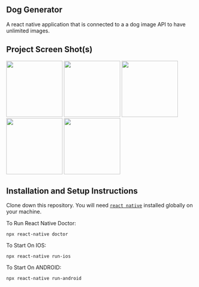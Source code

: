 ## Dog Generator

A react native application that is connected to a a dog image API to have unlimited images. 

## Project Screen Shot(s)
 
<img src="https://github.com/sharoika/DogGenerator/assets/27317883/30ee023c-c5eb-4bde-a72e-f45f07e26c49" width="150">
<img src="https://github.com/sharoika/DogGenerator/assets/27317883/e707578f-2bfe-4ba3-86bb-daaf67afc69c" width="150">
<img src="https://github.com/sharoika/DogGenerator/assets/27317883/962d7e72-c937-4258-9003-85ebb29efffa" width="150">
<img src="https://github.com/sharoika/DogGenerator/assets/27317883/59107682-8582-4d4a-94a0-b0858ce37bcd" width="150">
<img src="https://github.com/sharoika/DogGenerator/assets/27317883/02cfcb14-ad40-4110-b5b5-f84891d50ba7" width="150">

## Installation and Setup Instructions

Clone down this repository. You will need [`react native`](https://reactnative.dev/docs/environment-setup) installed globally on your machine.  

To Run React Native Doctor:  

`npx react-native doctor` 

To Start On IOS:

`npx react-native run-ios`  

To Start On ANDROID:

`npx react-native run-android`  
